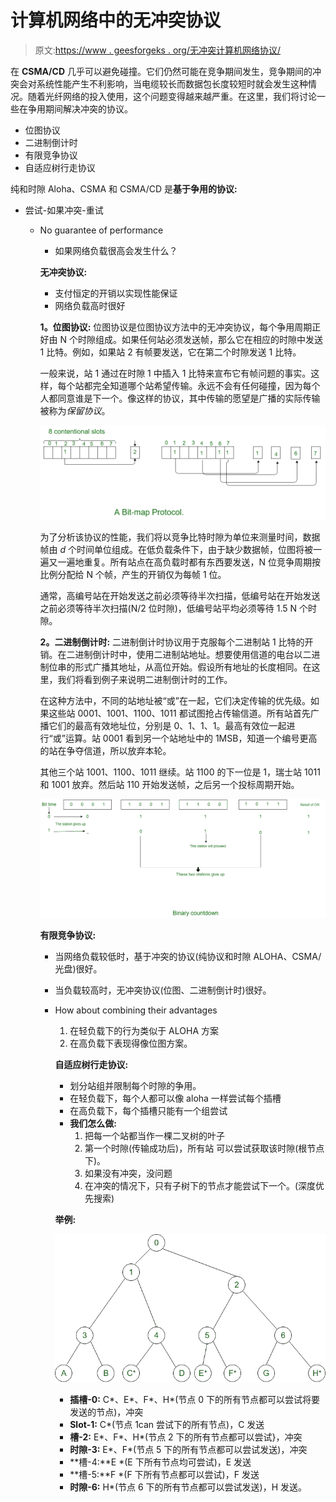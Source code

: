 # 计算机网络中的无冲突协议

> 原文:[https://www . geesforgeks . org/无冲突计算机网络协议/](https://www.geeksforgeeks.org/collision-free-protocols-in-computer-network/)

在 **CSMA/CD** 几乎可以避免碰撞。它们仍然可能在竞争期间发生，竞争期间的冲突会对系统性能产生不利影响，当电缆较长而数据包长度较短时就会发生这种情况。随着光纤网络的投入使用，这个问题变得越来越严重。在这里，我们将讨论一些在争用期间解决冲突的协议。

*   位图协议
*   二进制倒计时
*   有限竞争协议
*   自适应树行走协议

纯和时隙 Aloha、CSMA 和 CSMA/CD 是**基于争用的协议:**

*   尝试-如果冲突-重试
    *   No guarantee of performance
        *   如果网络负载很高会发生什么？

        **无冲突协议:**

        *   支付恒定的开销以实现性能保证
        *   网络负载高时很好

        **1。位图协议:**
        位图协议是位图协议方法中的无冲突协议，每个争用周期正好由 N 个时隙组成。如果任何站必须发送帧，那么它在相应的时隙中发送 1 比特。例如，如果站 2 有帧要发送，它在第二个时隙发送 1 比特。

        一般来说，站 1 通过在时隙 1 中插入 1 比特来宣布它有帧问题的事实。这样，每个站都完全知道哪个站希望传输。永远不会有任何碰撞，因为每个人都同意谁是下一个。像这样的协议，其中传输的愿望是广播的实际传输被称为*保留协议*。

        ![](img/68b1d0284adf9aa20475662a08c3ada8.png)

        为了分析该协议的性能，我们将以竞争比特时隙为单位来测量时间，数据帧由 *d* 个时间单位组成。在低负载条件下，由于缺少数据帧，位图将被一遍又一遍地重复。所有站点在高负载时都有东西要发送，N 位竞争周期按比例分配给 N 个帧，产生的开销仅为每帧 1 位。

        通常，高编号站在开始发送之前必须等待半次扫描，低编号站在开始发送之前必须等待半次扫描(N/2 位时隙)，低编号站平均必须等待 1.5 N 个时隙。

        **2。二进制倒计时:**
        二进制倒计时协议用于克服每个二进制站 1 比特的开销。在二进制倒计时中，使用二进制站地址。想要使用信道的电台以二进制位串的形式广播其地址，从高位开始。假设所有地址的长度相同。在这里，我们将看到例子来说明二进制倒计时的工作。

        在这种方法中，不同的站地址被“或”在一起，它们决定传输的优先级。如果这些站 0001、1001、1100、1011 都试图抢占传输信道。所有站首先广播它们的最高有效地址位，分别是 0、1、1、1。最高有效位一起进行“或”运算。站 0001 看到另一个站地址中的 1MSB，知道一个编号更高的站在争夺信道，所以放弃本轮。

        其他三个站 1001、1100、1011 继续。站 1100 的下一位是 1，瑞士站 1011 和 1001 放弃。然后站 110 开始发送帧，之后另一个投标周期开始。

        ![](img/de1cca954508a67a2a7dab85ccc8f80c.png)

        **有限竞争协议:**

        *   当网络负载较低时，基于冲突的协议(纯协议和时隙 ALOHA、CSMA/光盘)很好。
        *   当负载较高时，无冲突协议(位图、二进制倒计时)很好。
        *   How about combining their advantages
            1.  在轻负载下的行为类似于 ALOHA 方案
            2.  在高负载下表现得像位图方案。

            **自适应树行走协议:**

            *   划分站组并限制每个时隙的争用。
            *   在轻负载下，每个人都可以像 aloha 一样尝试每个插槽
            *   在高负载下，每个插槽只能有一个组尝试
            *   **我们怎么做:**
                1.  把每一个站都当作一棵二叉树的叶子
                2.  第一个时隙(传输成功后)，所有站
                    可以尝试获取该时隙(根节点下)。
                3.  如果没有冲突，没问题
                4.  在冲突的情况下，只有子树下的节点才能尝试下一个。(深度优先搜索)

            **举例:**

            ![](img/ecf7165bd83897f690928cb3c92d781d.png)

            *   **插槽-0:** C*、E*、F*、H*(节点 0 下的所有节点都可以尝试将要发送的节点)，冲突
            *   **Slot-1:** C*(节点 1can 尝试下的所有节点)，C 发送
            *   **槽-2:** E*、F*、H*(节点 2 下的所有节点都可以尝试}，冲突
            *   **时隙-3:** E*、F*(节点 5 下的所有节点都可以尝试发送)，冲突
            *   **槽-4:**E *(E 下所有节点均可尝试)，E 发送
            *   **槽-5:**F *(F 下所有节点都可以尝试)，F 发送
            *   **时隙-6:** H*(节点 6 下的所有节点都可以尝试发送)，H 发送。